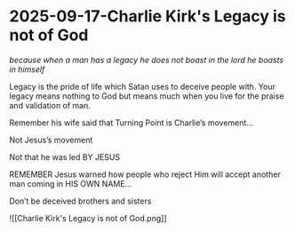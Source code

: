 # 2025-09-17-Charlie Kirk's Legacy is not of God
*because when a man has a legacy he does not boast in the lord he boasts in himself*

Legacy is the pride of life which Satan uses to deceive people with. Your legacy means nothing to God but means much when you live for the praise and validation of man.

Remember his wife said that Turning Point is Charlie’s movement…

Not Jesus’s movement

Not that he was led BY JESUS

REMEMBER Jesus warned how people who reject Him will accept another man coming in HIS OWN NAME…

Don’t be deceived brothers and sisters

![[Charlie Kirk's Legacy is not of God.png]]